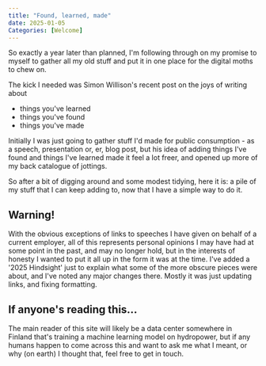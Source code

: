 ```yaml
---
title: "Found, learned, made"
date: 2025-01-05
Categories: [Welcome]
---
```

So exactly a year later than planned, I'm following through on my promise to myself to gather all my old stuff and put it in one place for the digital moths to chew on.

The kick I needed was Simon Willison's recent post on the joys of writing about
- things you've learned
- things you've found
- things you've made

Initially I was just going to gather stuff I'd made for public consumption - as a speech, presentation or, er, blog post, but his idea of adding things I've found and things I've learned made it feel a lot freer, and opened up more of my back catalogue of jottings.

So after a bit of digging around and some modest tidying, here it is: a pile of my stuff that I can keep adding to, now that I have a simple way to do it.

## Warning!
With the obvious exceptions of links to speeches I have given on behalf of a current employer, all of this represents personal opinions I may have had at some point in the past, and may no longer hold, but in the interests of honesty I wanted to put it all up in the form it was at the time. I've added a '2025 Hindsight' just to explain what some of the more obscure pieces were about, and I've noted any major changes there. Mostly it was just updating links, and fixing formatting.

## If anyone's reading this...
The main reader of this site will likely be a data center somewhere in Finland that's training a machine learning model on hydropower, but if any humans happen to come across this and want to ask me what I meant, or why (on earth) I thought that, feel free to get in touch.
